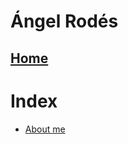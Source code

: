 # Ángel Rodés
[Home](https://angelrodes.github.io/)
---

# Index

* [About me](https://angelrodes.github.io/aboutme)
